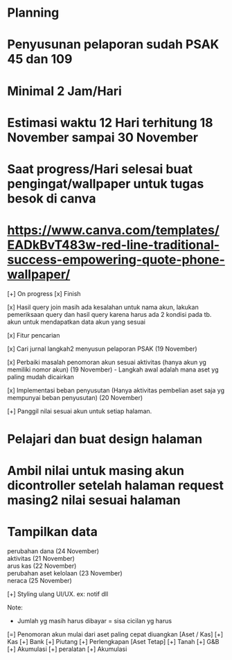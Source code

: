# Planning
# Penyusunan pelaporan sudah PSAK 45 dan 109
# Minimal 2 Jam/Hari
# Estimasi waktu 12 Hari terhitung 18 November sampai 30 November
# Saat progress/Hari selesai buat pengingat/wallpaper untuk tugas besok di canva
# https://www.canva.com/templates/EADkBvT483w-red-line-traditional-success-empowering-quote-phone-wallpaper/

[+] On progress     [x] Finish

[x] Hasil query join masih ada kesalahan untuk nama akun, lakukan pemeriksaan query dan hasil query karena harus ada 2 kondisi pada tb. akun untuk mendapatkan data akun yang sesuai <br>

[x] Fitur pencarian <br>

[x] Cari jurnal langkah2 menyusun pelaporan PSAK (19 November) <br>

[x] Perbaiki masalah penomoran akun sesuai aktivitas (hanya akun yg memiliki nomor akun) (19 November) - Langkah awal adalah mana aset yg paling mudah dicairkan<br>

[x] Implementasi beban penyusutan (Hanya aktivitas pembelian aset saja yg mempunyai beban penyusutan) (20 November)<br>

[+] Panggil nilai sesuai akun untuk setiap halaman. <br>
# Pelajari dan buat design halaman
# Ambil nilai untuk masing akun dicontroller setelah halaman request masing2 nilai sesuai halaman
# Tampilkan data
perubahan dana (24 November)<br>
aktivitas (21 November)<br>
arus kas (22 November)<br>
perubahan aset kelolaan (23 November)<br>
neraca (25 November)<br>

[+] Styling ulang UI/UX. ex: notif dll<br>

Note:
- Jumlah yg masih harus dibayar = sisa cicilan yg harus  <br>

[=] Penomoran akun mulai dari aset paling cepat diuangkan
[Aset / Kas]
[+] Kas
[+] Bank
[+] Piutang
[+] Perlengkapan
[Aset Tetap]
[+] Tanah
[+] G&B
[+] Akumulasi
[+] peralatan
[+] Akumulasi